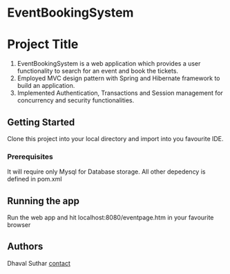 # EventBookingSystem

# Project Title

 1. EventBookingSystem is a web application which provides a user functionality to search for an event and book the tickets.
 2. Employed MVC design pattern with Spring and Hibernate framework to build an application.
 3. Implemented Authentication, Transactions and Session management for concurrency and security functionalities.

## Getting Started

Clone this project into your local directory and import into you favourite IDE.

### Prerequisites

It will require only Mysql for Database storage. All other depedency is defined in pom.xml

## Running the app

Run the web app and hit localhost:8080/eventpage.htm in your favourite browser

## Authors

Dhaval Suthar [contact](suthar.d@northeastern.edu)
